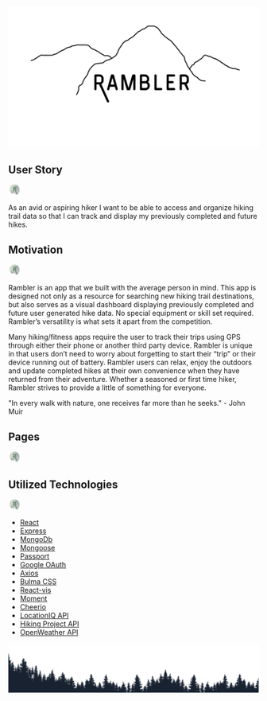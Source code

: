 ![Rambler Header](./client/src/assets/header.png)


## User Story 
<img src="./client/src/assets/logo.png" width="5%" height="5%"></img>

As an avid or aspiring hiker I want to be able to access and organize hiking trail data so that I can track and display my previously completed and future hikes. 

## Motivation 
<img src="./client/src/assets/logo.png" width="5%" height="5%"></img>

Rambler is an app that we built with the average person in mind. This app is designed not only as a resource for searching new hiking trail destinations, but also serves as a visual dashboard displaying previously completed and future user generated hike data. No special equipment or skill set required.  Rambler’s versatility is what sets it apart from the competition.

 Many hiking/fitness apps require the user to track their trips using GPS through either their phone or another third party device. Rambler is unique in that users don’t need to worry about forgetting to start their “trip” or their device running out of battery. Rambler users can relax, enjoy the outdoors and update completed hikes at their own convenience when they have returned from their adventure. Whether a seasoned or first time hiker, Rambler strives to provide a little of something for everyone.


"In every walk with nature, one receives far more than he seeks." - John Muir

## Pages 
<img src="./client/src/assets/logo.png" width="5%" height="5%"></img>

## Utilized Technologies 
<img src="./client/src/assets/logo.png" width="5%" height="5%"></img>

* [React](https://reactjs.org/)
* [Express](https://www.npmjs.com/package/express)
* [MongoDb](https://www.npmjs.com/package/mongodb)
* [Mongoose](https://www.npmjs.com/package/mongoose)
* [Passport](https://www.npmjs.com/package/passport)
* [Google OAuth](https://www.npmjs.com/package/passport-google-oauth20)
* [Axios](https://www.npmjs.com/package/axios)
* [Bulma CSS](https://bulma.io/)
* [React-vis](https://www.npmjs.com/package/react-vis)
* [Moment](https://www.npmjs.com/package/moment)
* [Cheerio](https://www.npmjs.com/package/cheerio)
* [LocationIQ API](https://locationiq.com/docs)
* [Hiking Project API](https://www.hikingproject.com/)
* [OpenWeather API](https://openweathermap.org/)

![Rambler Footer](./client/src/assets/footer_no_text.png)


  
